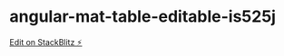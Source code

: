 # angular-mat-table-editable-is525j

[Edit on StackBlitz ⚡️](https://stackblitz.com/edit/angular-mat-table-editable-is525j)